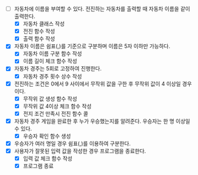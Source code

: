 - [ ] 자동차에 이름을 부여할 수 있다. 전진하는 자동차를 출력할 때 자동차 이름을 같이 출력한다.
  - [x] 자동차 클래스 작성
  - [x] 전진 함수 작성
  - [x] 출력 함수 작성
- [x] 자동차 이름은 쉼표(,)를 기준으로 구분하며 이름은 5자 이하만 가능하다.
  - [x] 자동차 이름 구분 함수 작성
  - [x] 이름 길이 체크 함수 작성
- [x] 자동차 경주는 5회로 고정하여 진행한다.
  - [x] 자동차 경주 횟수 상수 작성
- [x] 전진하는 조건은 0에서 9 사이에서 무작위 값을 구한 후 무작위 값이 4 이상일 경우이다.
  - [x] 무작위 값 생성 함수 작성
  - [x] 무작위 값 4이상 체크 함수 작성
  - [x] 전지 조건 만족시 전진 함수 콜
- [x] 자동차 경주 게임을 완료한 후 누가 우승했는지를 알려준다. 우승자는 한 명 이상일 수 있다.
  - [x] 우승자 확인 함수 생성
- [x] 우승자가 여러 명일 경우 쉼표(,)를 이용하여 구분한다.
- [x] 사용자가 잘못된 입력 값을 작성한 경우 프로그램을 종료한다.
  - [x] 입력 값 체크 함수 작성
  - [x] 프로그램 종료